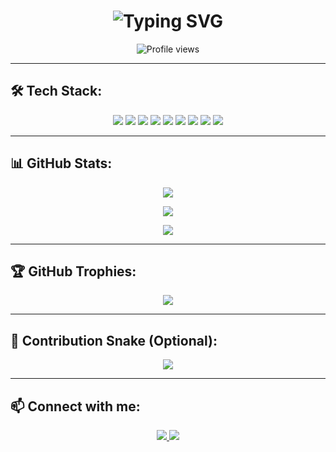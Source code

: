 <!-- Typing Animation Header -->
<h1 align="center">
  <img src="https://readme-typing-svg.demolab.com?font=Fira+Code&size=30&pause=1000&color=F75C7E&center=true&vCenter=true&width=435&lines=Hello+%F0%9F%91%8B%2C+I'm+YourName;Welcome+to+my+GitHub+Profile!;I+love+Coding+and+Learning+New+Tech;Let's+Connect+%F0%9F%92%BB" alt="Typing SVG" />
</h1>

<!-- Visitor Counter -->
<p align="center">
  <img src="https://komarev.com/ghpvc/?username=helloyadhunandananYOUR_GITHUB_USERNAME&label=Profile%20Views&color=blue&style=flat" alt="Profile views" />
</p>

---

## 🛠️ Tech Stack:

<p align="center">
  <img src="https://img.shields.io/badge/C-00599C?style=for-the-badge&logo=c&logoColor=white" />
  <img src="https://img.shields.io/badge/C++-00599C?style=for-the-badge&logo=c%2B%2B&logoColor=white" />
  <img src="https://img.shields.io/badge/Python-3776AB?style=for-the-badge&logo=python&logoColor=white" />
  <img src="https://img.shields.io/badge/HTML5-E34F26?style=for-the-badge&logo=html5&logoColor=white" />
  <img src="https://img.shields.io/badge/CSS3-1572B6?style=for-the-badge&logo=css3&logoColor=white" />
  <img src="https://img.shields.io/badge/JavaScript-F7DF1E?style=for-the-badge&logo=javascript&logoColor=black" />
  <img src="https://img.shields.io/badge/Git-F05032?style=for-the-badge&logo=git&logoColor=white" />
  <img src="https://img.shields.io/badge/GitHub-181717?style=for-the-badge&logo=github&logoColor=white" />
  <img src="https://img.shields.io/badge/VS%20Code-007ACC?style=for-the-badge&logo=visual-studio-code&logoColor=white" />
</p>

---

## 📊 GitHub Stats:

<p align="center">
  <img src="https://github-readme-stats.vercel.app/api?username=helloyadhunandanan&show_icons=true&theme=tokyonight" />
</p>

<p align="center">
  <img src="https://github-readme-streak-stats.herokuapp.com?user=helloyadhunandanan&theme=tokyonight" />
</p>

<p align="center">
  <img src="https://github-readme-stats.vercel.app/api/top-langs/?username=helloyadhunandanan&layout=compact&theme=tokyonight" />
</p>

---

## 🏆 GitHub Trophies:

<p align="center">
  <img src="https://github-profile-trophy.vercel.app/?username=helloyadhunandananE&theme=radical&no-frame=true&no-bg=true" />
</p>

---

## 🐍 Contribution Snake (Optional):

<p align="center">
  <img src="https://raw.githubusercontent.com/helloyadhunandanan/helloyadhunandanan/output/github-contribution-grid-snake.svg" />
</p>

---

## 📫 Connect with me:

<p align="center">
  <a href="https://linkedin.com/in/yourlinkedinusername" target="_blank">
    <img src="https://img.shields.io/badge/LinkedIn-0077B5?style=for-the-badge&logo=linkedin&logoColor=white" />
  </a>
  <a href="https://instagram.com/yourinstagramusername" target="_blank">
    <img src="https://img.shields.io/badge/Instagram-E4405F?style=for-the-badge&logo=instagram&logoColor=white" />
  </a>
</p>
